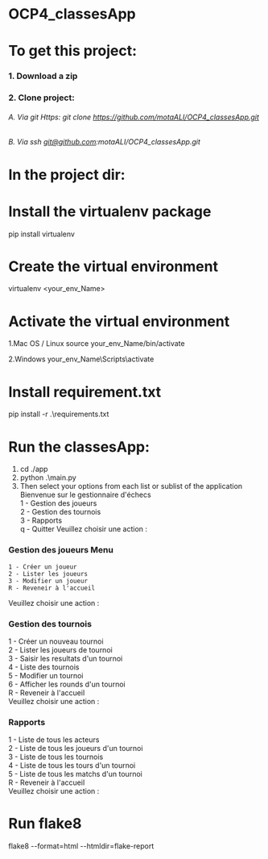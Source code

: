 # OCP4_classesApp

# To get this project:
### 1. Download a zip  
### 2. Clone project:
 ###### A. Via git Https:  git clone https://github.com/motaALI/OCP4_classesApp.git
 ###### B. Via ssh git@github.com:motaALI/OCP4_classesApp.git

# In the project dir:

# Install the virtualenv package
pip install virtualenv

# Create the virtual environment
virtualenv <your_env_Name>

# Activate the virtual environment
1.Mac OS / Linux source your_env_Name/bin/activate

2.Windows your_env_Name\Scripts\activate

# Install requirement.txt
pip install -r .\requirements.txt

# Run the classesApp:
1. cd ./app
2. python .\main.py
3. Then select your options from each list or sublist of the application\
 Bienvenue sur le gestionnaire d'échecs\
  1 - Gestion des joueurs\
  2 - Gestion des tournois\
  3 - Rapports\
  q - Quitter
  Veuillez choisir une action :
  
  ### Gestion des joueurs Menu
    1 - Créer un joueur
    2 - Lister les joueurs
    3 - Modifier un joueur
    R - Reveneir à l'accueil
  Veuillez choisir une action : 
 
  ### Gestion des tournois
   1 - Créer un nouveau tournoi\
   2 - Lister les joueurs de tournoi\
   3 - Saisir les resultats d'un tournoi\
   4 - Liste des tournois\
   5 - Modifier un tournoi\
   6 - Afficher les rounds d'un tournoi\
   R - Reveneir à l'accueil\
  Veuillez choisir une action :
  
  ### Rapports
  1 - Liste de tous les acteurs\
  2 - Liste de tous les joueurs d'un tournoi\
  3 - Liste de tous les tournois\
  4 - Liste de tous les tours d'un tournoi\
  5 - Liste de tous les matchs d'un tournoi\
  R - Reveneir à l'accueil\
Veuillez choisir une action :

 # Run flake8
 flake8 --format=html --htmldir=flake-report
  
  
